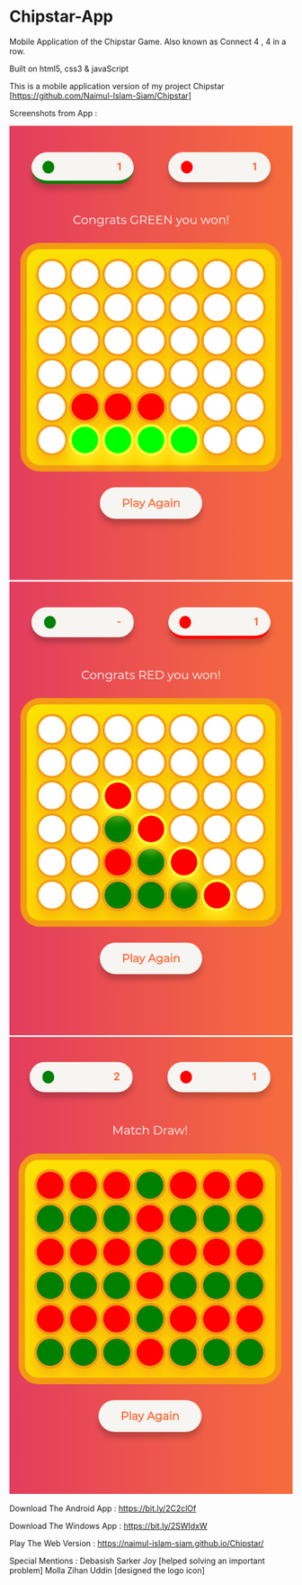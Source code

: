 # Chipstar-App
Mobile Application of the Chipstar Game. Also known as Connect 4 , 4 in a row.

Built on html5, css3 & javaScript

This is a mobile application version of my project Chipstar [https://github.com/Naimul-Islam-Siam/Chipstar]

Screenshots from App : 

![](img/Screenshot1.png)
![](img/Screenshot2.png)
![](img/Screenshot3.png)

Download The Android App : https://bit.ly/2C2clOf

Download The Windows App : https://bit.ly/2SWIdxW

Play The Web Version : https://naimul-islam-siam.github.io/Chipstar/

Special Mentions : 
Debasish Sarker Joy [helped solving an important problem]
Molla Zihan Uddin [designed the logo icon]
